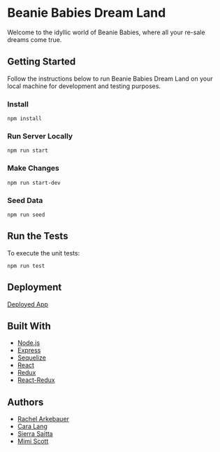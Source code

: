 # Beanie Babies Dream Land

Welcome to the idyllic world of Beanie Babies, where all your re-sale dreams come true.

## Getting Started

Follow the instructions below to run Beanie Babies Dream Land on your local machine for development and testing purposes.

### Install

```
npm install
```

### Run Server Locally
```
npm run start
```

### Make Changes
```
npm run start-dev
```

### Seed Data
```
npm run seed
```

## Run the Tests

To execute the unit tests:

```
npm run test
```
## Deployment

[Deployed App](http://beanie-baby-store.herokuapp.com/)

## Built With

* [Node.js](https://nodejs.org/en/)
* [Express](http://expressjs.com/)
* [Sequelize](http://docs.sequelizejs.com/manual/installation/getting-started.html)
* [React](https://reactjs.org/)
* [Redux](https://redux.js.org/)
* [React-Redux](https://github.com/reactjs/react-redux)

## Authors

* [Rachel Arkebauer](https://github.com/rarkebauer)
* [Cara Lang](https://github.com/caravl)
* [Sierra Saitta](https://github.com/ssaitta)
* [Mimi Scott](https://github.com/mimi1694)
